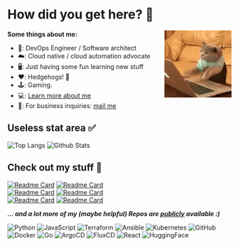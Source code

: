 # How did you get here? 🤖

**Some things about me:**
<img align="right"  width="30%" src="assets/cat-computer.gif" />

- 🧰: DevOps Engineer / Software architect
- ☁️: Cloud native / cloud automation advocate
- 🖥: Just having some fun learning new stuff  
- ❤️: Hedgehogs!  🦔
- 🕹: Gaming.
- 💻: [Learn more about me](https://xamma.github.io) 
- 📩: For business inquiries: [mail me](mailto:max@xammaops.win)


## Useless stat area ✅

![Top Langs](https://github-readme-stats.vercel.app/api/top-langs/?username=xamma&layout=compact&theme=noctis_minimus)
![Github Stats](https://github-readme-stats.vercel.app/api?username=xamma&hide=contribs,prs,issues&show=prs_merged,prs_merged_percentage&rank_icon=github&theme=noctis_minimus&show_icons=true)

## Check out my stuff 🦔

[![Readme Card](https://github-readme-stats.vercel.app/api/pin/?username=xamma&repo=presetter&show_owner=true&theme=noctis_minimus)](https://github.com/xamma/presetter)
[![Readme Card](https://github-readme-stats.vercel.app/api/pin/?username=xamma&repo=helm-release-action&show_owner=true&theme=noctis_minimus)](https://github.com/xamma/helm-release-action)  
[![Readme Card](https://github-readme-stats.vercel.app/api/pin/?username=xamma&repo=ykc&show_owner=true&theme=noctis_minimus)](https://github.com/xamma/ykc)
[![Readme Card](https://github-readme-stats.vercel.app/api/pin/?username=xamma&repo=cloudnative-python-apps&show_owner=true&theme=noctis_minimus)](https://github.com/xamma/cloudnative-python-apps)  
[![Readme Card](https://github-readme-stats.vercel.app/api/pin/?username=xamma&repo=jupyhub-custom-culler&show_owner=true&theme=noctis_minimus)](https://github.com/xamma/jupyhub-custom-culler)
[![Readme Card](https://github-readme-stats.vercel.app/api/pin/?username=xamma&repo=microservice-demo&show_owner=true&theme=noctis_minimus)](https://github.com/xamma/microservice-demo)

***... and a lot more of my (maybe helpful) Repos are [publicly](https://github.com/xamma?tab=repositories) available :)***  

![Python](https://img.shields.io/badge/python-%233776AB?style=for-the-badge&logo=python&logoColor=ffdd54)
![JavaScript](https://img.shields.io/badge/javascript-%23323330.svg?style=for-the-badge&logo=javascript&logoColor=23F7DF1E)
![Terraform](https://img.shields.io/badge/terraform-%23623CE4.svg?style=for-the-badge&logo=terraform&logoColor=white)
![Ansible](https://img.shields.io/badge/ansible-%234A4A4A.svg?style=for-the-badge&logo=ansible&logoColor=white)
![Kubernetes](https://img.shields.io/badge/kubernetes-%23326CE5.svg?style=for-the-badge&logo=kubernetes&logoColor=white)
![GitHub](https://img.shields.io/badge/github-%23181717.svg?style=for-the-badge&logo=github&logoColor=white)
![Docker](https://img.shields.io/badge/docker-%232496ED.svg?style=for-the-badge&logo=docker&logoColor=white)
![Go](https://img.shields.io/badge/go-%2300ADD8.svg?style=for-the-badge&logo=go&logoColor=white)
![ArgoCD](https://img.shields.io/badge/argocd-%23EF7B4D.svg?style=for-the-badge&logo=argo&logoColor=white)
![FluxCD](https://img.shields.io/badge/fluxcd-%235468FF.svg?style=for-the-badge&logo=flux&logoColor=white)
![React](https://img.shields.io/badge/react-%2361DAFB.svg?style=for-the-badge&logo=react&logoColor=white)
![HuggingFace](https://img.shields.io/badge/HuggingFace-%23FFD21E.svg?style=for-the-badge&logo=huggingface&logoColor=white)
<!--
**xamma/xamma** is a ✨ _special_ ✨ repository because its `README.md` (this file) appears on your GitHub profile.

Here are some ideas to get you started:

- 🔭 I’m currently working on ...
- 🌱 I’m currently learning ...
- 👯 I’m looking to collaborate on ...
- 🤔 I’m looking for help with ...
- 💬 Ask me about ...
- 📫 How to reach me: ...
- 😄 Pronouns: ...
- ⚡ Fun fact: ...
-->
